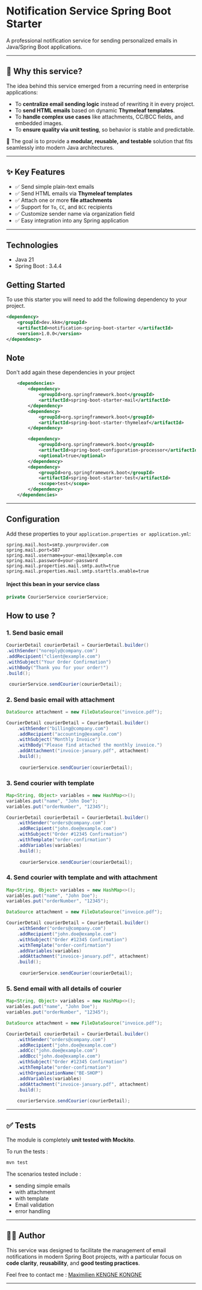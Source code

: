 # Notification Service Spring Boot Starter

A professional notification service for sending personalized emails in Java/Spring Boot applications.

---

## 🧠 Why this service?

The idea behind this service emerged from a recurring need in enterprise applications:

- To **centralize email sending logic** instead of rewriting it in every project.
- To **send HTML emails** based on dynamic **Thymeleaf templates**.
- To **handle complex use cases** like attachments, CC/BCC fields, and embedded images.
- To **ensure quality via unit testing**, so behavior is stable and predictable.

🎯 The goal is to provide a **modular, reusable, and testable** solution that fits seamlessly into modern Java architectures.

---

## ✨ Key Features

- ✅ Send simple plain-text emails
- ✅ Send HTML emails via **Thymeleaf templates**
- ✅ Attach one or more **file attachments**
- ✅ Support for `To`, `CC`, and `BCC` recipients
- ✅ Customize sender name via organization field
- ✅ Easy integration into any Spring application

---

## Technologies

- Java 21
- Spring Boot : 3.4.4


## Getting Started

To use this starter you will need to add the following dependency to your project.

```xml
<dependency>
    <groupId>dev.kkm</groupId>
    <artifactId>notification-spring-boot-starter </artifactId>
    <version>1.0.0</version>
</dependency>
```

## Note
Don't add again these dependencies in your project

``` xml
	<dependencies>
		<dependency>
			<groupId>org.springframework.boot</groupId>
			<artifactId>spring-boot-starter-mail</artifactId>
		</dependency>
		<dependency>
			<groupId>org.springframework.boot</groupId>
			<artifactId>spring-boot-starter-thymeleaf</artifactId>
		</dependency>

		<dependency>
			<groupId>org.springframework.boot</groupId>
			<artifactId>spring-boot-configuration-processor</artifactId>
			<optional>true</optional>
		</dependency>
		<dependency>
			<groupId>org.springframework.boot</groupId>
			<artifactId>spring-boot-starter-test</artifactId>
			<scope>test</scope>
		</dependency>
	</dependencies>
```

---
## Configuration

Add these properties to your `application.properties or application.yml`:

``` properties
spring.mail.host=smtp.yourprovider.com
spring.mail.port=587
spring.mail.username=your-email@example.com
spring.mail.password=your-password
spring.mail.properties.mail.smtp.auth=true
spring.mail.properties.mail.smtp.starttls.enable=true
```


#### Inject this bean in your service class

``` java
private CourierService courierService;
```

## How to use ?

### 1. Send basic email

``` java
CourierDetail courierDetail = CourierDetail.builder()
.withSender("noreply@company.com")
.addRecipient("client@example.com")
.withSubject("Your Order Confirmation")
.withBody("Thank you for your order!")
.build();

 courierService.sendCourier(courierDetail);

```

### 2. Send basic email with attachment

``` java
DataSource attachment = new FileDataSource("invoice.pdf");

CourierDetail courierDetail = CourierDetail.builder()
    .withSender("billing@company.com")
    .addRecipient("accounting@example.com")
    .withSubject("Monthly Invoice")
    .withBody("Please find attached the monthly invoice.")
    .addAttachment("invoice-january.pdf", attachment)
    .build();
    
     courierService.sendCourier(courierDetail);
```

### 3. Send courier with template

``` java
Map<String, Object> variables = new HashMap<>();
variables.put("name", "John Doe");
variables.put("orderNumber", "12345");

CourierDetail courierDetail = CourierDetail.builder()
    .withSender("orders@company.com")
    .addRecipient("john.doe@example.com")
    .withSubject("Order #12345 Confirmation")
    .withTemplate("order-confirmation")
    .addVariables(variables)
    .build();
    
     courierService.sendCourier(courierDetail);
```
### 4. Send courier with template and with attachment

``` java
Map<String, Object> variables = new HashMap<>();
variables.put("name", "John Doe");
variables.put("orderNumber", "12345");

DataSource attachment = new FileDataSource("invoice.pdf");

CourierDetail courierDetail = CourierDetail.builder()
    .withSender("orders@company.com")
    .addRecipient("john.doe@example.com")
    .withSubject("Order #12345 Confirmation")
    .withTemplate("order-confirmation")
    .addVariables(variables)
    .addAttachment("invoice-january.pdf", attachment)
    .build();
    
     courierService.sendCourier(courierDetail);
```

### 5. Send email with all details of courier 

``` java
Map<String, Object> variables = new HashMap<>();
variables.put("name", "John Doe");
variables.put("orderNumber", "12345");

DataSource attachment = new FileDataSource("invoice.pdf");

CourierDetail courierDetail = CourierDetail.builder()
    .withSender("orders@company.com")
    .addRecipient("john.doe@example.com")
    .addCc("john.doe@example.com")
    .addBcc("john.doe@example.com")
    .withSubject("Order #12345 Confirmation")
    .withTemplate("order-confirmation")
    .withOrganizationName("BE-SHOP")
    .addVariables(variables)
    .addAttachment("invoice-january.pdf", attachment)
    .build();
    
    courierService.sendCourier(courierDetail);
```

---

## ✅ Tests

The module is completely **unit tested with Mockito**.

To run the tests :

```bash
mvn test
```

The scenarios tested include :

- sending simple emails
- with attachment
- with template
- Email validation
- error handling 

---

## 👨‍💻 Author

This service was designed to facilitate the management of email notifications in modern Spring Boot projects, with a particular focus on **code clarity**, **reusability**, and **good testing practices**.

Feel free to contact me : <a href="mailto:maximiliendenver@gmail.com">Maximilien KENGNE KONGNE</a>

---

